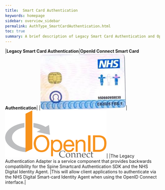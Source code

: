 ```yaml
---
title:  Smart Card Authentication
keywords: homepage
sidebar: overview_sidebar
permalink: AuthType_SmartCardAuthentication.html
toc: true
summary: A brief description of Legacy Smart Card Authentication and OpenId connect Smart Card Authentication
---
```



|**Legacy Smart Card Authentication**|**OpenId Connect Smart Card Authentication**|
|![SmartCard](images/SmartCard.jpg)|![OpenId Connect](images/OpenIDConnect.jpg)|
|The Legacy Authentication Adapter is a service component that provides backwards compatibility for the Spine Smartcard Authentication SDK and the NHS Digital Identity Agent. |This will allow client applications to authenticate via the NHS Digital Smart-card Identity Agent when using the OpenID Connect interface.|